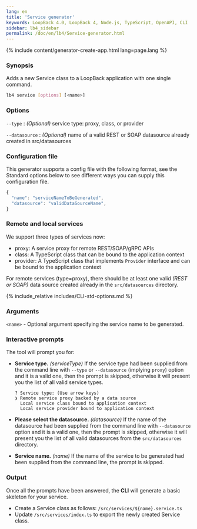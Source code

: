 ```yaml
---
lang: en
title: 'Service generator'
keywords: LoopBack 4.0, LoopBack 4, Node.js, TypeScript, OpenAPI, CLI
sidebar: lb4_sidebar
permalink: /doc/en/lb4/Service-generator.html
---
```


{% include content/generator-create-app.html lang=page.lang %}

### Synopsis

Adds a new Service class to a LoopBack application with one single command.

```sh
lb4 service [options] [<name>]
```

### Options

`--type` : _(Optional)_ service type: proxy, class, or provider

`--datasource` : _(Optional)_ name of a valid REST or SOAP datasource already
created in src/datasources

### Configuration file

This generator supports a config file with the following format, see the
Standard options below to see different ways you can supply this configuration
file.

```ts
{
  "name": "serviceNameToBeGenerated",
  "datasource": "validDataSourceName",
}
```

### Remote and local services

We support three types of services now:

- proxy: A service proxy for remote REST/SOAP/gRPC APIs
- class: A TypeScript class that can be bound to the application context
- provider: A TypeScript class that implements `Provider` interface and can be
  bound to the application context

For remote services (type=proxy), there should be at least one valid _(REST or
SOAP)_ data source created already in the `src/datasources` directory.

{% include_relative includes/CLI-std-options.md %}

### Arguments

`<name>` - Optional argument specifying the service name to be generated.

### Interactive prompts

The tool will prompt you for:

- **Service type.** _(serviceType)_ If the service type had been supplied from
  the command line with `--type` or `--datasource` (implying `proxy`) option and
  it is a valid one, then the prompt is skipped, otherwise it will present you
  the list of all valid service types.

  ```
  ? Service type: (Use arrow keys)
  ❯ Remote service proxy backed by a data source
    Local service class bound to application context
    Local service provider bound to application context
  ```

- **Please select the datasource.** _(datasource)_ If the name of the datasource
  had been supplied from the command line with `--datasource` option and it is a
  valid one, then the prompt is skipped, otherwise it will present you the list
  of all valid datasources from the `src/datasources` directory.

- **Service name.** _(name)_ If the name of the service to be generated had been
  supplied from the command line, the prompt is skipped.

### Output

Once all the prompts have been answered, the **CLI** will generate a basic
skeleton for your service.

- Create a Service class as follows: `/src/services/${name}.service.ts`
- Update `/src/services/index.ts` to export the newly created Service class.
